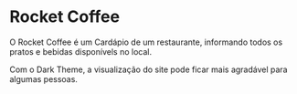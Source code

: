 # Rocket Coffee

O Rocket Coffee é um Cardápio de um restaurante, informando todos os pratos e bebidas disponívels no local.

Com o Dark Theme, a visualização do site pode ficar mais agradável para algumas pessoas.
